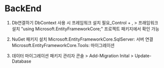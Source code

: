 # BackEnd

  1. Db연결하기
  DbContext
  사용 시 프레임워크 설치 필요_Control + , > 프래임워크 설치
  "using Microsoft.EntityFrameworkCore;"
  프로젝트 패키지에서 확인 가능
  >> <PackageReference Include="Microsoft.EntityFrameworkCore" Version="9.0.4" />

  2. NuGet 패키지 설치
  Microsoft.EntityFrameworkCore.SqlServer: 서버 연결
  Microsoft.EntityFrameworkCore.Tools: 마이그레이션

  3. 데이터 마이그레이션
  패키지 관리자 콘솔 > Add-Migration Inital > Update-Database
  